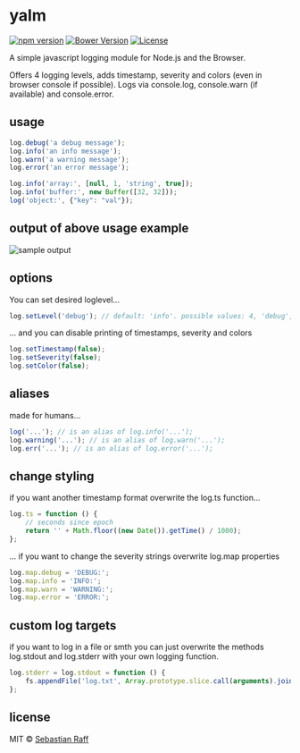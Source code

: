 # yalm

[![npm version](https://badge.fury.io/js/yalm.svg)](https://badge.fury.io/js/yalm) 
[![Bower Version](https://badge.fury.io/bo/yalm.svg)](http://badge.fury.io/bo/yalm)
[![License][mit-badge]][mit-url]

A simple javascript logging module for Node.js and the Browser.

Offers 4 logging levels, adds timestamp, severity and colors (even in browser console if possible). 
Logs via console.log, console.warn (if available) and console.error.

## usage

```Javascript
log.debug('a debug message');
log.info('an info message');
log.warn('a warning message');
log.error('an error message');

log.info('array:', [null, 1, 'string', true]);
log.info('buffer:', new Buffer([32, 32]));
log('object:', {"key": "val"});
```

## output of above usage example

![sample output](sample.png)


## options

You can set desired loglevel...
```Javascript
log.setLevel('debug'); // default: 'info'. possible values: 4, 'debug', 3, 'info', 2, 'warn', 1, 'error', 0, 'silent'
```

... and you can disable printing of timestamps, severity and colors
```Javascript
log.setTimestamp(false);
log.setSeverity(false);
log.setColor(false);
```

## aliases

made for humans...
```Javascript
log('...'); // is an alias of log.info('...');
log.warning('...'); // is an alias of log.warn('...');
log.err('...'); // is an alias of log.error('...');
```

## change styling

if you want another timestamp format overwrite the log.ts function...
```Javascript
log.ts = function () {
    // seconds since epoch
    return '' + Math.floor((new Date()).getTime() / 1000);
};
```

... if you want to change the severity strings overwrite log.map properties
```Javascript
log.map.debug = 'DEBUG:';
log.map.info = 'INFO:';
log.map.warn = 'WARNING:';
log.map.error = 'ERROR:';
```

## custom log targets

if you want to log in a file or smth you can just overwrite the methods log.stdout and log.stderr with your own logging function.
```Javascript
log.stderr = log.stdout = function () {
    fs.appendFile('log.txt', Array.prototype.slice.call(arguments).join(' '));
};
```


## license

MIT © [Sebastian Raff](https://github.com/hobbyquaker)


[mit-badge]: https://img.shields.io/badge/License-MIT-blue.svg?style=flat
[mit-url]: LICENSE